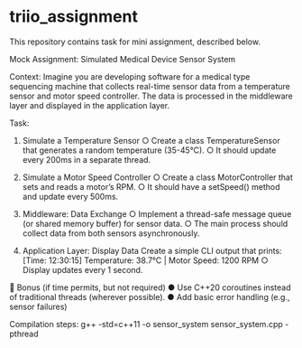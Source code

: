 # triio_assignment

This repository contains task for mini assignment, described below.

Mock Assignment: Simulated Medical Device Sensor System

Context:
Imagine you are developing software for a medical type sequencing machine that collects real-time sensor data from a temperature sensor and motor speed controller. The data is processed in the middleware layer and displayed in the application layer.

Task:
1. Simulate a Temperature Sensor
○ Create a class TemperatureSensor that generates a random temperature (35-45°C).
○ It should update every 200ms in a separate thread.

2. Simulate a Motor Speed Controller
○ Create a class MotorController that sets and reads a motor’s RPM.
○ It should have a setSpeed() method and update every 500ms.

3. Middleware: Data Exchange
○ Implement a thread-safe message queue (or shared memory buffer) for sensor data.
○ The main process should collect data from both sensors asynchronously.

4. Application Layer: Display Data
Create a simple CLI output that prints:
[Time: 12:30:15] Temperature: 38.7°C | Motor Speed: 1200 RPM
○ Display updates every 1 second.

🚀 Bonus (if time permits, but not required)
● Use C++20 coroutines instead of traditional threads (wherever possible).
● Add basic error handling (e.g., sensor failures)

Compilation steps:
g++ -std=c++11 -o sensor_system sensor_system.cpp -pthread

